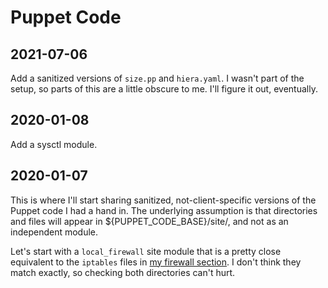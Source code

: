 # Puppet Code

## 2021-07-06

Add a sanitized versions of `size.pp` and `hiera.yaml`. I wasn't part of the
setup, so parts of this are a little obscure to me. I'll figure it out,
eventually.


## 2020-01-08

Add a sysctl module.


## 2020-01-07

This is where I'll start sharing sanitized, not-client-specific
versions of the Puppet code I had a hand in. The underlying
assumption is that directories and files will appear in
${PUPPET_CODE_BASE}/site/, and not as an independent module.

Let's start with a `local_firewall` site module that is a pretty
close equivalent to the `iptables` files in
[my firewall section][20200107a]. I don't think they match exactly,
so checking both directories can't hurt.


[20200107a]: https://github.com/dafydd2277/systemAdmin/tree/master/firewall
